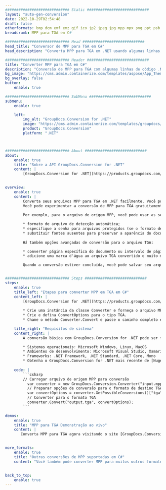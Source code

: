 ```yaml
---
############################# Static ############################
layout: "auto-gen-conversion"
date: 2022-10-29T02:54:48
draft: false
otherformats: bmp dcm emf emz gif ico jp2 jpeg jpg mpp mpx png ppt psb psd svg svgz tga tif tiff webp wmf wmz xer
breadcrumb: MPP para TGA em C#

############################# Head ############################
head_title: "Conversor de MPP para TGA em C#"
head_description: "Converta MPP para TGA em .NET usando algumas linhas de código. Use a API de conversão de documentos do GroupDocs para converter mais de 160 formatos de arquivo."

############################# Header ############################
title: "Converter MPP para TGA em C#"
description: "Conversão de MPP para TGA com algumas linhas de código .NET"
bg_image: "https://cms.admin.containerize.com/templates/aspose/App_Themes/V3/images/bg/header1.png"
bg_overlay: false
button:
    enable: true

############################# SubMenu ############################
submenu:
    enable: true

    left:
        img_alt: "GroupDocs.Conversion for .NET"
        image: "https://cms.admin.containerize.com/templates/groupdocs/images/product-logos/90x90-noborder/groupdocs-conversion-net.png"
        product: "GroupDocs.Conversion"
        platform: ".NET"



############################# About ############################
about:
    enable: true
    title: "Sobre a API GroupDocs.Conversion for .NET"
    content: |
        [GroupDocs.Conversion for .NET](https://products.groupdocs.com/conversion/net/) pode ser usado para converter Microsoft Word, Excel, PowerPoint, PDF, Visio e outros formatos. GroupDocs.Conversion é uma API independente que é adequada para sistemas internos e de back-end onde é necessário alto desempenho. Não depende de nenhum software como Microsoft ou Open Office.
    

overview:
    enable: true
    content: |
        Converta seus arquivos MPP para TGA em .NET facilmente. Você pode usar apenas algumas linhas de código C# em qualquer plataforma de sua escolha, como - Windows, Linux, macOS.
        Você pode experimentar a conversão de MPP para TGA gratuitamente e avaliar a qualidade dos resultados da conversão. Juntamente com cenários de conversão de arquivo simples, você pode tentar opções mais avançadas para carregar o arquivo de origem MPP e para salvar o resultado de saída TGA. 
        
        Por exemplo, para o arquivo de origem MPP, você pode usar as seguintes opções de carregamento:

        * formato de arquivo de detecção automática;
        * especifique a senha para arquivos protegidos (se o formato de arquivo suportar);
        * substituir fontes ausentes para preservar a aparência do documento.
        
        Há também opções avançadas de conversão para o arquivo TGA:

        * converter página específica do documento ou intervalo de páginas;
        * adicione uma marca d'água ao arquivo TGA convertido e muito mais.

        Quando a conversão estiver concluída, você pode salvar seu arquivo TGA no caminho do arquivo local ou em qualquer armazenamento de terceiros, como FTP, Amazon S3, Google Drive, Dropbox etc. Observe - para converter MPP para {{ TO}} não há necessidade de nenhum software adicional instalado - como MS Office, Open Office, Adobe Acrobat Reader etc.


############################# Steps ############################
steps:
    enable: true
    title_left: "Etapas para converter MPP em TGA em C#"
    content_left: |
        [GroupDocs.Conversion for .NET](https://products.groupdocs.com/conversion/net/) torna mais fácil para os desenvolvedores converter um arquivo MPP para TGA com algumas linhas de código.
        
        * Crie uma instância da classe Converter e forneça o arquivo MPP com o caminho completo
        * Crie e defina ConvertOptions para o tipo TGA.
        * Chame o método Converter.Convert e passe o caminho completo e o formato (TGA) como parâmetro

    title_right: "Requisitos de sistema"
    content_right: |
        A conversão básica com GroupDocs.Conversion for .NET pode ser feita em apenas algumas etapas simples. Nossas APIs são suportadas em todas as principais plataformas e sistemas operacionais. Antes de executar o código abaixo, certifique-se de ter os seguintes pré-requisitos instalados em seu sistema.

        * Sistemas operacionais: Microsoft Windows, Linux, MacOS
        * Ambientes de desenvolvimento: Microsoft Visual Studio, Xamarin, MonoDevelop
        * Frameworks: .NET Framework, .NET Standard, .NET Core, Mono
        * Obtenha o GroupDocs.Conversion for .NET mais recente de [Nuget](https://www.nuget.org/packages/groupdocs.conversion)
         
    code: |
        ```csharp    
        // Carregar arquivo de origem MPP para conversão
          var converter = new GroupDocs.Conversion.Converter("input.mpp");
          // Preparar opções de conversão para o formato de destino TGA
          var convertOptions = converter.GetPossibleConversions()["tga"].ConvertOptions;
          // Converter para o formato TGA
          converter.Convert("output.tga", convertOptions);
        ```

demos:
    enable: true
    title: "MPP para TGA Demonstração ao vivo"
    content: |
       Converta MPP para TGA agora visitando o site [GroupDocs.Conversion App](https://products.groupdocs.app/conversion/family). A demonstração online tem as seguintes vantagens
          

more_formats:
    enable: true
    title: "Outras conversões de MPP suportadas em C#"
    content: "Você também pode converter MPP para muitos outros formatos de arquivo. Por favor, veja a lista abaixo."
       
       
back_to_top:
    enable: true
---
```

